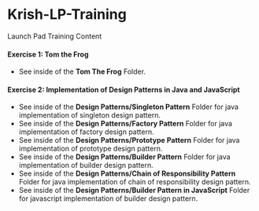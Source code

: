 # Krish-LP-Training
Launch Pad Training Content

#### Exercise 1: Tom the Frog
* See inside of the **Tom The Frog** Folder.

#### Exercise 2: Implementation of Design Patterns in Java and JavaScript
* See inside of the **Design Patterns/Singleton Pattern** Folder for java implementation of singleton design pattern.
* See inside of the **Design Patterns/Factory Pattern** Folder for java implementation of factory design pattern.
* See inside of the **Design Patterns/Prototype Pattern** Folder for java implementation of prototype design pattern.
* See inside of the **Design Patterns/Builder Pattern** Folder for java implementation of builder design pattern.
* See inside of the **Design Patterns/Chain of Responsibility Pattern** Folder for java implementation of chain of responsibility design pattern.
* See inside of the **Design Patterns/Builder Pattern in JavaScript** Folder for javascript implementation of builder design pattern.
